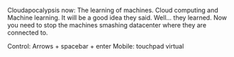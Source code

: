 Cloudapocalypsis now: The learning of machines.
Cloud computing and Machine learning. It will be a good idea they said. Well... they learned.
Now you need to stop the machines smashing datacenter where they are connected to.

Control: Arrows + spacebar + enter
Mobile: touchpad virtual